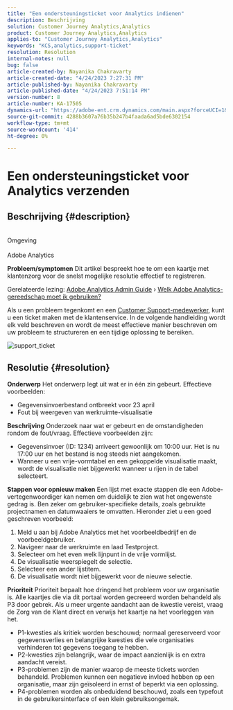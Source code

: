 ```yaml
---
title: "Een ondersteuningsticket voor Analytics indienen"
description: Beschrijving
solution: Customer Journey Analytics,Analytics
product: Customer Journey Analytics,Analytics
applies-to: "Customer Journey Analytics,Analytics"
keywords: "KCS,analytics,support-ticket"
resolution: Resolution
internal-notes: null
bug: false
article-created-by: Nayanika Chakravarty
article-created-date: "4/24/2023 7:27:31 PM"
article-published-by: Nayanika Chakravarty
article-published-date: "4/24/2023 7:51:14 PM"
version-number: 8
article-number: KA-17505
dynamics-url: "https://adobe-ent.crm.dynamics.com/main.aspx?forceUCI=1&pagetype=entityrecord&etn=knowledgearticle&id=1771fb09-d6e2-ed11-a7c7-6045bd006239"
source-git-commit: 4288b3607a76b35b247b4faada6ad5bde6302154
workflow-type: tm+mt
source-wordcount: '414'
ht-degree: 0%

---
```


# Een ondersteuningsticket voor Analytics verzenden

## Beschrijving {#description}

<br>Omgeving<br><br>
Adobe Analytics


<b>Probleem/symptomen</b>
Dit artikel bespreekt hoe te om een kaartje met klantenzorg voor de snelst mogelijke resolutie effectief te registreren.

Gerelateerde lezing: [Adobe Analytics Admin Guide](https://experienceleague.adobe.com/docs/analytics/admin/home.html) › [Welk Adobe Analytics-gereedschap moet ik gebruiken?](https://experienceleague.adobe.com/docs/analytics/analyze/admin-overview/which-analytics-tool.html)

Als u een probleem tegenkomt en een [Customer Support-medewerker](https://helpx.adobe.com/experience-cloud/supported-users.html), kunt u een ticket maken met de klantenservice. In de volgende handleiding wordt elk veld beschreven en wordt de meest effectieve manier beschreven om uw probleem te structureren en een tijdige oplossing te bereiken.

![support_ticket](https://helpx.adobe.com/content/dam/help/en/analytics/kb/submitting-an-analytics-support-ticket/jcr:content/main-pars/image/support_ticket.png "support_ticket")


## Resolutie {#resolution}

<b>Onderwerp</b>
Het onderwerp legt uit wat er in één zin gebeurt. Effectieve voorbeelden:

- Gegevensinvoerbestand ontbreekt voor 23 april
- Fout bij weergeven van werkruimte-visualisatie

<b>Beschrijving</b>
Onderzoek naar wat er gebeurt en de omstandigheden rondom de fout/vraag. Effectieve voorbeelden zijn:

- Gegevensinvoer (ID: 1234) arriveert gewoonlijk om 10:00 uur. Het is nu 17:00 uur en het bestand is nog steeds niet aangekomen.
- Wanneer u een vrije-vormtabel en een gekoppelde visualisatie maakt, wordt de visualisatie niet bijgewerkt wanneer u rijen in de tabel selecteert.

<b>Stappen voor opnieuw maken</b>
Een lijst met exacte stappen die een Adobe-vertegenwoordiger kan nemen om duidelijk te zien wat het ongewenste gedrag is. Ben zeker om gebruiker-specifieke details, zoals gebruikte projectnamen en datumwaaiers te omvatten. Hieronder ziet u een goed geschreven voorbeeld:

1. Meld u aan bij Adobe Analytics met het voorbeeldbedrijf en de voorbeeldgebruiker.
2. Navigeer naar de werkruimte en laad Testproject.
3. Selecteer om het even welk lijnpunt in de vrije vormlijst.
4. De visualisatie weerspiegelt de selectie.
5. Selecteer een ander lijstitem.
6. De visualisatie wordt niet bijgewerkt voor de nieuwe selectie.

<b>Prioriteit</b>
Prioriteit bepaalt hoe dringend het probleem voor uw organisatie is. Alle kaartjes die via dit portaal worden gecreeerd worden behandeld als P3 door gebrek. Als u meer urgente aandacht aan de kwestie vereist, vraag de Zorg van de Klant direct en verwijs het kaartje na het voorleggen van het.

- P1-kwesties als kritiek worden beschouwd; normaal gereserveerd voor gegevensverlies en belangrijke kwesties die vele organisaties verhinderen tot gegevens toegang te hebben.
- P2-kwesties zijn belangrijk, waar de impact aanzienlijk is en extra aandacht vereist.
- P3-problemen zijn de manier waarop de meeste tickets worden behandeld. Problemen kunnen een negatieve invloed hebben op een organisatie, maar zijn geïsoleerd in ernst of beperkt via een oplossing.
- P4-problemen worden als onbeduidend beschouwd, zoals een typefout in de gebruikersinterface of een klein gebruiksongemak.

